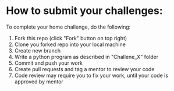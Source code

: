 # How to submit your challenges:

To complete your home challenge, do the following:

1. Fork this repo (click "Fork" button on top right)
2. Clone you forked repo into your local machine
3. Create new branch
4. Write a python program as described in "Challene_X" folder
5. Commit and push your work
6. Create pull requests and tag a mentor to review your code
7. Code review may require you to fix your work, until your code is approved by mentor

